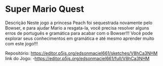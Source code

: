 # Super Mario Quest

Descrição
Neste jogo a princesa Peach foi sequestrada novamente pelo Bowser, e para ajudar Mario a resgata-la, você precisa resolver alguns erros de português e gramática para acabar com o Bowser!!! Você pode explorar seus conhecimentos em gramática e até mesmo aprender muito com este jogo!!!

Repositório: https://editor.p5js.org/edsonmaciel661/sketches/V8hCa3NHM
link do Jogo: -https://editor.p5js.org/edsonmaciel661/full/V8hCa3NHM

